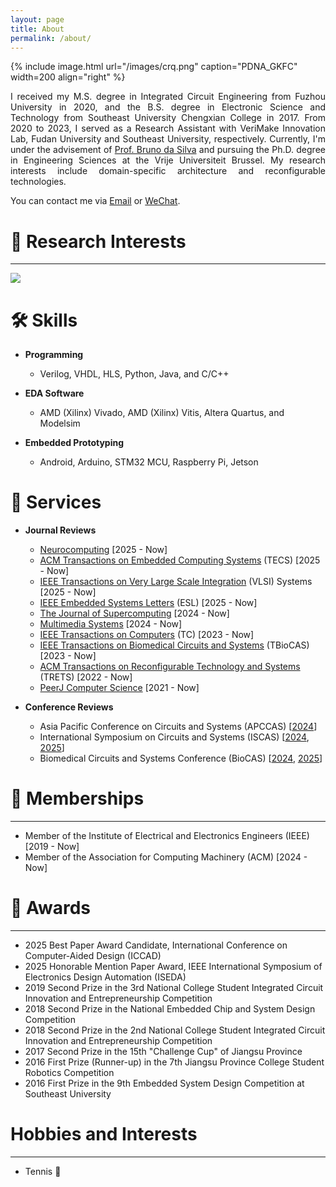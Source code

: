 ```yaml
---
layout: page
title: About
permalink: /about/
---
```


{% include image.html url="/images/crq.png" caption="PDNA_GKFC" width=200 align="right" %}

<div style="text-align: justify;">
I received my M.S. degree in Integrated Circuit Engineering from Fuzhou University in 2020, and the B.S. degree in Electronic Science and Technology from Southeast University Chengxian College in 2017. From 2020 to 2023, I served as a Research Assistant with VeriMake Innovation Lab, Fudan University and Southeast University, respectively. Currently, I'm under the advisement of <a href="https://www.etrovub.be/people/member/about-bio/bdasilva/">Prof. Bruno da Silva</a> and pursuing the Ph.D. degree in Engineering Sciences at the Vrije Universiteit Brussel. My research interests include domain-specific architecture and reconfigurable technologies.
<br>
</div>


You can contact me via [Email](mailto:ruiqi.chen@vub.be) or [WeChat](../images/wechat.png).

🔬 Research Interests
======
------

<img src='../images/research.png' style='width:auto;'>

🛠️ Skills
======

- **Programming**
  - Verilog, VHDL, HLS, Python, Java, and C/C++

- **EDA Software**
  - AMD (Xilinx) Vivado, AMD (Xilinx) Vitis, Altera Quartus, and Modelsim

- **Embedded Prototyping**
  - Android, Arduino, STM32 MCU, Raspberry Pi, Jetson


🧰 Services
======

- **Journal Reviews**
  - [Neurocomputing](https://www.sciencedirect.com/journal/neurocomputing) [2025 - Now]
  - [ACM Transactions on Embedded Computing Systems](https://dl.acm.org/journal/tecs) (TECS) [2025 - Now]
  - [IEEE Transactions on Very Large Scale Integration](https://ieeexplore.ieee.org/xpl/RecentIssue.jsp?punumber=92) (VLSI) Systems [2025 - Now]
  - [IEEE Embedded Systems Letters](https://ieeexplore.ieee.org/xpl/RecentIssue.jsp?punumber=4563995) (ESL) [2025 - Now]
  - [The Journal of Supercomputing](https://link.springer.com/journal/11227) [2024 - Now]
  - [Multimedia Systems](https://link.springer.com/journal/530) [2024 - Now]
  - [IEEE Transactions on Computers](https://ieeexplore.ieee.org/xpl/RecentIssue.jsp?punumber=12) (TC) [2023 - Now]
  - [IEEE Transactions on Biomedical Circuits and Systems](https://ieeexplore.ieee.org/xpl/RecentIssue.jsp?punumber=4156126) (TBioCAS) [2023 - Now]
  - [ACM Transactions on Reconfigurable Technology and Systems](https://dl.acm.org/journal/trets) (TRETS) [2022 - Now]
  - [PeerJ Computer Science](https://peerj.com/computer-science/) [2021 - Now]

- **Conference Reviews**
  - Asia Pacific Conference on Circuits and Systems (APCCAS) [[2024](https://www.apccas2024.org/)]
  - International Symposium on Circuits and Systems (ISCAS) [[2024](https://2024.ieee-iscas.org/), [2025](https://2025.ieee-iscas.org/)]
  - Biomedical Circuits and Systems Conference (BioCAS) [[2024](https://2024.ieee-biocas.org/), [2025](https://2025.ieee-iscas.org/)]


👥 Memberships
======
------
* Member of the Institute of Electrical and Electronics Engineers (IEEE) [2019 - Now]
* Member of the Association for Computing Machinery (ACM) [2024 - Now]
  

🏅 Awards
======
------
* 2025 Best Paper Award Candidate, International Conference on Computer-Aided Design (ICCAD)
* 2025 Honorable Mention Paper Award, IEEE International Symposium of Electronics Design Automation (ISEDA)
* 2019 Second Prize in the 3rd National College Student Integrated Circuit Innovation and Entrepreneurship Competition
* 2018 Second Prize in the National Embedded Chip and System Design Competition 
* 2018 Second Prize in the 2nd National College Student Integrated Circuit Innovation and Entrepreneurship Competition
* 2017 Second Prize in the 15th "Challenge Cup" of Jiangsu Province 
* 2016 First Prize (Runner-up) in the 7th Jiangsu Province College Student Robotics Competition 
* 2016 First Prize in the 9th Embedded System Design Competition at Southeast University


Hobbies and Interests
======
------
* Tennis 🎾